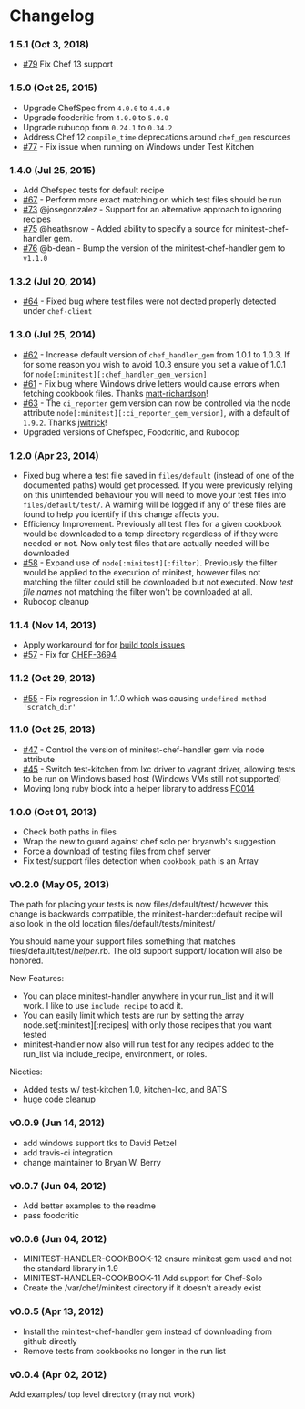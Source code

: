 Changelog
=====
### 1.5.1 (Oct 3, 2018)
* [#79](https://github.com/btm/minitest-handler-cookbook/pull/79) Fix Chef 13 support

### 1.5.0 (Oct 25, 2015)
* Upgrade ChefSpec from `4.0.0` to `4.4.0`
* Upgrade foodcritic from `4.0.0` to `5.0.0`
* Upgrade rubucop from `0.24.1` to `0.34.2`
* Address Chef 12 `compile_time` deprecations around `chef_gem` resources
* [#77](https://github.com/btm/minitest-handler-cookbook/issues/77) -
  Fix issue when running on Windows under Test Kitchen

### 1.4.0 (Jul 25, 2015)
* Add Chefspec tests for default recipe
* [#67](https://github.com/btm/minitest-handler-cookbook/issues/67) -
  Perform more exact matching on which test files should be run
* [#73](https://github.com/btm/minitest-handler-cookbook/pull/73) @josegonzalez -
  Support for an alternative approach to ignoring recipes
* [#75](https://github.com/btm/minitest-handler-cookbook/pull/75) @heathsnow -
  Added ability to specify a source for minitest-chef-handler gem.
* [#76](https://github.com/btm/minitest-handler-cookbook/pull/76) @b-dean -
  Bump the version of the minitest-chef-handler gem to `v1.1.0`

### 1.3.2 (Jul 20, 2014)
* [#64](https://github.com/btm/minitest-handler-cookbook/issues/62) -
  Fixed bug where test files were not dected properly detected under `chef-client`
### 1.3.0 (Jul 25, 2014)
* [#62](https://github.com/btm/minitest-handler-cookbook/issues/62) -
  Increase default version of `chef_handler_gem` from 1.0.1 to 1.0.3. If for some reason
  you wish to avoid 1.0.3 ensure you set a value of 1.0.1 for `node[:minitest][:chef_handler_gem_version]`
* [#61](https://github.com/btm/minitest-handler-cookbook/pull/61) -
  Fix bug where Windows drive letters would cause errors when fetching cookbook files.
  Thanks [matt-richardson](https://github.com/matt-richardson)!
* [#63](https://github.com/btm/minitest-handler-cookbook/pull/63) -
  The `ci_reporter` gem version can now be controlled via the node attribute
  `node[:minitest][:ci_reporter_gem_version]`, with a default of `1.9.2`.
  Thanks [jwitrick](https://github.com/jwitrick)!
* Upgraded versions of Chefspec, Foodcritic, and Rubocop

### 1.2.0 (Apr 23, 2014)
* Fixed bug where a test file saved in `files/default` (instead of one of the documented
  paths) would get processed. If you were previously relying on this unintended
  behaviour you will need to move your test files into `files/default/test/`.
  A warning will be logged if any of these files are found to help you identify
  if this change affects you.
* Efficiency Improvement. Previously all test files for a given cookbook would be downloaded
  to a temp directory regardless of if they were needed or not. Now only test files that
  are actually needed will be downloaded
* [#58](https://github.com/btm/minitest-handler-cookbook/issues/58) -
  Expand use of `node[:minitest][:filter]`. Previously the filter would be
  applied to the execution of minitest, however files not matching the filter could
  still be downloaded but not executed. Now *test file names* not matching the filter
  won't be downloaded at all.
* Rubocop cleanup


### 1.1.4 (Nov 14, 2013)
* Apply workaround for for [build tools issues](http://lists.opscode.com/sympa/arc/chef/2013-11/msg00011.html)
* [#57](https://github.com/btm/minitest-handler-cookbook/pull/57) -
  Fix for [CHEF-3694](https://tickets.opscode.com/browse/CHEF-3694)

### 1.1.2 (Oct 29, 2013)

* [#55](https://github.com/btm/minitest-handler-cookbook/pull/55) -
  Fix regression in 1.1.0 which was causing `undefined method 'scratch_dir'`

### 1.1.0 (Oct 25, 2013)

* [#47](https://github.com/btm/minitest-handler-cookbook/issues/47) -
  Control the version of minitest-chef-handler gem via node attribute
* [#45](https://github.com/btm/minitest-handler-cookbook/issues/45) -
  Switch test-kitchen from lxc driver to vagrant driver, allowing tests
  to be run on Windows based host (Windows VMs still not supported)
* Moving long ruby block into a helper library to address
  [FC014](http://acrmp.github.io/foodcritic/#FC014)

### 1.0.0 (Oct 01, 2013)

* Check both paths in files
* Wrap the new to guard against chef solo per bryanwb's suggestion
* Force a download of testing files from chef server
* Fix test/support files detection when `cookbook_path` is an Array

### v0.2.0 (May 05, 2013)

The path for placing your tests is now files/default/test/ however
this change is backwards compatible, the minitest-hander::default
recipe will also look in the old location
files/default/tests/minitest/

You should name your support files something that matches
files/default/test/*helper*.rb. The old support support/ location will
also be honored.

New Features:
* You can place minitest-handler anywhere in your run_list and it will
work. I like to use `include_recipe` to add it.
* You can easily limit which tests are run by setting the array
node.set[:minitest][:recipes]  with only those recipes that you want
tested
* minitest-handler now also will run test for any recipes added to the
run_list via include_recipe, environment, or roles.

Niceties:
* Added tests w/ test-kitchen 1.0, kitchen-lxc, and BATS
* huge code cleanup

### v0.0.9 (Jun 14, 2012)

* add windows support tks to David Petzel
* add travis-ci integration
* change maintainer to Bryan W. Berry


### v0.0.7 (Jun 04, 2012)

* Add better examples to the readme
* pass foodcritic

### v0.0.6 (Jun 04, 2012)

* MINITEST-HANDLER-COOKBOOK-12 ensure minitest gem used and not the standard library in 1.9
* MINITEST-HANDLER-COOKBOOK-11 Add support for Chef-Solo
* Create the /var/chef/minitest directory if it doesn't already exist


### v0.0.5 (Apr 13, 2012)

* Install the minitest-chef-handler gem instead of downloading from github directly
* Remove tests from cookbooks no longer in the run list

### v0.0.4 (Apr 02, 2012)

Add examples/ top level directory (may not work)
